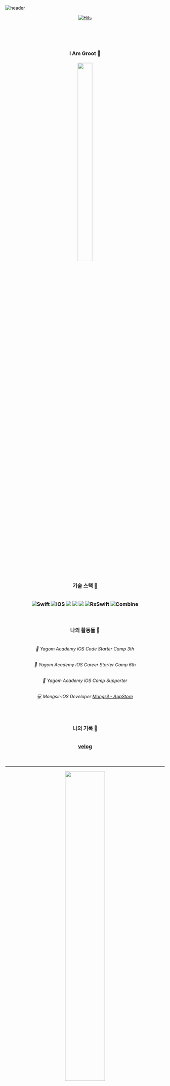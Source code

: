 ![header](https://capsule-render.vercel.app/api?type=waving&color=facc9e&height=300&section=header&text=Groot🌱%20&fontSize=90)

<div align="center">


[![Hits](https://hits.seeyoufarm.com/api/count/incr/badge.svg?url=https://github.com/Groot-94)](https://hits.seeyoufarm.com)                    



<br/> 

<h3 align="center">
<br>
<br> I Am Groot 🌱<br/> 
<br>
<img src = "https://user-images.githubusercontent.com/96932116/215054446-3966115f-7acd-4dad-ae18-7f540b70fb8a.jpeg" width = "30%" height = "40%">
</h3>
<br/> 

<br>

<h3 align="center"> 기술 스택 🌱 
<br>
<br>

![Swift](https://img.shields.io/badge/Swift-FA7343?style=flat-square&logo=Swift&logoColor=white) 
![iOS](https://img.shields.io/badge/iOS-222222?style=flat-square&logo=Apple&logoColor=white) 
<img src="https://img.shields.io/badge/XCode-147EFB?style=flat-square&logo=xcode&logoColor=white"/>
<img src="https://img.shields.io/badge/GitHub-181717?style=flat-square&logo=github&logoColor=white"/> 
<img src="https://img.shields.io/badge/Git-F05032?style=flat-square&logo=Git&logoColor=white"/>
![RxSwift](https://img.shields.io/badge/RxSwift-1517170?style=flat-square&logo=RxSwift&logoColor=white) 
![Combine](https://img.shields.io/badge/Combine-147200?style=flat-square&logo=Combine&logoColor=white) 

<br/>

<h3 align="center"> 나의 활동들 🌱 
<br>
<br>

###### 🐻 Yagom Academy iOS Code Starter Camp 3th  
###### 🐻 Yagom Academy iOS Career Starter Camp 6th
###### 🐻 Yagom Academy iOS Camp Supporter
###### 💻 Mongsil-iOS Developer [Mongsil - AppStore](https://apps.apple.com/kr/app/%EB%AA%BD%EC%8B%A4-mongsil/id1666528737)
  <br>
 
 <h3 align="center"> 나의 기록 🌱 
<br>
<br>

[velog](https://velog.io/@iamgroot1231)

   <br>
 
</div>
 
---

<div align="center">
<img align="center" width="50%" src="https://github-readme-status.vercel.app/api?username=groot-94&show_icons=true&theme=gruvbox"/>

</div>
